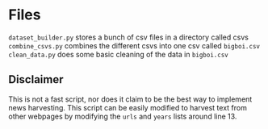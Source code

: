 # Files
`dataset_builder.py` stores a bunch of csv files in a directory called csvs
`combine_csvs.py` combines the different csvs into one csv called `bigboi.csv`
`clean_data.py` does some basic cleaning of the data in `bigboi.csv`

## Disclaimer
This is not a fast script, nor does it claim to be the best way to implement
news harvesting. This script can be easily modified to harvest text from other
webpages by modifying the `urls` and `years` lists around line 13. 
